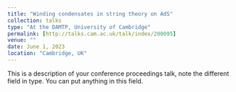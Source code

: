 ```yaml
---
title: "Winding condensates in string theory on AdS"
collection: talks
type: "At the DAMTP, University of Cambridge"
permalink: [http://talks.cam.ac.uk/talk/index/200095]
venue: ""
date: June 1, 2023
location: "Cambridge, UK"
---
```


This is a description of your conference proceedings talk, note the different field in type. You can put anything in this field.
